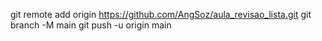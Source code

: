 git remote add origin https://github.com/AngSoz/aula_revisao_lista.git
git branch -M main
git push -u origin main